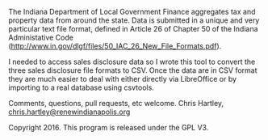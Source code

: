 The Indiana Department of Local Government Finance aggregates tax and property data from around the state. Data is submitted in
a unique and very particular text file format, defined in Article 26 of Chapter 50 of the Indiana Administative Code 
(http://www.in.gov/dlgf/files/50_IAC_26_New_File_Formats.pdf).

I needed to access sales disclosure data so I wrote this tool to convert the three sales disclosure file formats to CSV.
Once the data are in CSV format they are much easier to deal with either directly via LibreOffice or by importing to a real
database using csvtools. 

Comments, questions, pull requests, etc welcome. 
Chris Hartley, chris.hartley@renewindianapolis.org

Copyright 2016. This program is released under the GPL V3. 
